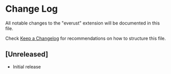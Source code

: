 # Change Log

All notable changes to the "everust" extension will be documented in this file.

Check [Keep a Changelog](http://keepachangelog.com/) for recommendations on how to structure this file.

## [Unreleased]

- Initial release